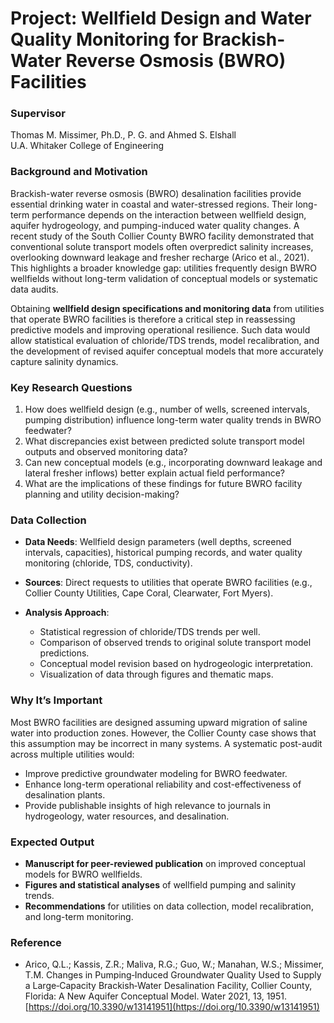 # Project: Wellfield Design and Water Quality Monitoring for Brackish-Water Reverse Osmosis (BWRO) Facilities

### Supervisor
Thomas M. Missimer, Ph.D., P. G. and  Ahmed S. Elshall       
U.A. Whitaker College of Engineering   

### Background and Motivation

Brackish-water reverse osmosis (BWRO) desalination facilities provide essential drinking water in coastal and water-stressed regions. Their long-term performance depends on the interaction between wellfield design, aquifer hydrogeology, and pumping-induced water quality changes. A recent study of the South Collier County BWRO facility demonstrated that conventional solute transport models often overpredict salinity increases, overlooking downward leakage and fresher recharge (Arico et al., 2021). This highlights a broader knowledge gap: utilities frequently design BWRO wellfields without long-term validation of conceptual models or systematic data audits.

Obtaining **wellfield design specifications and monitoring data** from utilities that operate BWRO facilities is therefore a critical step in reassessing predictive models and improving operational resilience. Such data would allow statistical evaluation of chloride/TDS trends, model recalibration, and the development of revised aquifer conceptual models that more accurately capture salinity dynamics.

### Key Research Questions

1. How does wellfield design (e.g., number of wells, screened intervals, pumping distribution) influence long-term water quality trends in BWRO feedwater?
2. What discrepancies exist between predicted solute transport model outputs and observed monitoring data?
3. Can new conceptual models (e.g., incorporating downward leakage and lateral fresher inflows) better explain actual field performance?
4. What are the implications of these findings for future BWRO facility planning and utility decision-making?

### Data Collection

* **Data Needs**: Wellfield design parameters (well depths, screened intervals, capacities), historical pumping records, and water quality monitoring (chloride, TDS, conductivity).
* **Sources**: Direct requests to utilities that operate BWRO facilities (e.g., Collier County Utilities, Cape Coral, Clearwater, Fort Myers).
* **Analysis Approach**:

  * Statistical regression of chloride/TDS trends per well.
  * Comparison of observed trends to original solute transport model predictions.
  * Conceptual model revision based on hydrogeologic interpretation.
  * Visualization of data through figures and thematic maps.

### Why It’s Important

Most BWRO facilities are designed assuming upward migration of saline water into production zones. However, the Collier County case shows that this assumption may be incorrect in many systems. A systematic post-audit across multiple utilities would:

* Improve predictive groundwater modeling for BWRO feedwater.
* Enhance long-term operational reliability and cost-effectiveness of desalination plants.
* Provide publishable insights of high relevance to journals in hydrogeology, water resources, and desalination.

### Expected Output

* **Manuscript for peer-reviewed publication** on improved conceptual models for BWRO wellfields.
* **Figures and statistical analyses** of wellfield pumping and salinity trends.
* **Recommendations** for utilities on data collection, model recalibration, and long-term monitoring.

### Reference
- Arico, Q.L.; Kassis, Z.R.; Maliva, R.G.; Guo, W.; Manahan, W.S.; Missimer, T.M. Changes in Pumping‐Induced Groundwater Quality Used to Supply a Large‐Capacity Brackish‐Water Desalination Facility, Collier County, Florida: A New Aquifer Conceptual Model. Water 2021, 13, 1951. [https://doi.org/10.3390/w13141951](https://doi.org/10.3390/w13141951)
